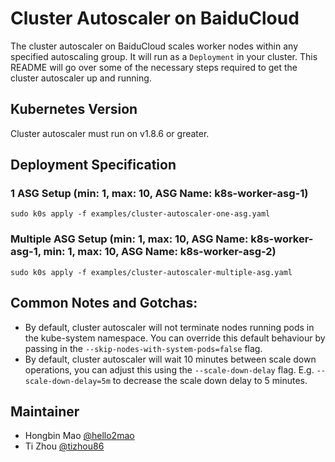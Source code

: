 # Cluster Autoscaler on BaiduCloud
The cluster autoscaler on BaiduCloud scales worker nodes within any specified autoscaling group. It will run as a `Deployment` in your cluster. This README will go over some of the necessary steps required to get the cluster autoscaler up and running.

## Kubernetes Version
Cluster autoscaler must run on v1.8.6 or greater.

## Deployment Specification

### 1 ASG Setup (min: 1, max: 10, ASG Name: k8s-worker-asg-1)
```
sudo k0s apply -f examples/cluster-autoscaler-one-asg.yaml
```

### Multiple ASG Setup (min: 1, max: 10, ASG Name: k8s-worker-asg-1, min: 1, max: 10, ASG Name: k8s-worker-asg-2)
```
sudo k0s apply -f examples/cluster-autoscaler-multiple-asg.yaml
```

## Common Notes and Gotchas:
- By default, cluster autoscaler will not terminate nodes running pods in the kube-system namespace. You can override this default behaviour by passing in the `--skip-nodes-with-system-pods=false` flag.
- By default, cluster autoscaler will wait 10 minutes between scale down operations, you can adjust this using the `--scale-down-delay` flag. E.g. `--scale-down-delay=5m` to decrease the scale down delay to 5 minutes.

## Maintainer
* Hongbin Mao [@hello2mao](https://github.com/hello2mao)  
* Ti Zhou [@tizhou86](https://github.com/tizhou86)